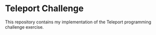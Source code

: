 # Teleport Challenge
This repository contains my implementation of the Teleport programming challenge exercise.
